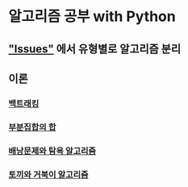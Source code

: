 # 알고리즘 공부 with Python
## ["Issues"](https://github.com/fineman999/Algorithm_Python/issues) 에서 유형별로 알고리즘 분리

## 이론
### [백트래킹](https://github.com/fineman999/Algorithm_Python/issues/97)
### [부분집합의 합](https://github.com/fineman999/Algorithm_Python/issues/97)
### [배낭문제와 탐욕 알고리즘](https://github.com/fineman999/Algorithm_Python/issues/97)
### [토끼와 거북이 알고리즘](https://github.com/fineman999/Algorithm_Python/issues/97)
